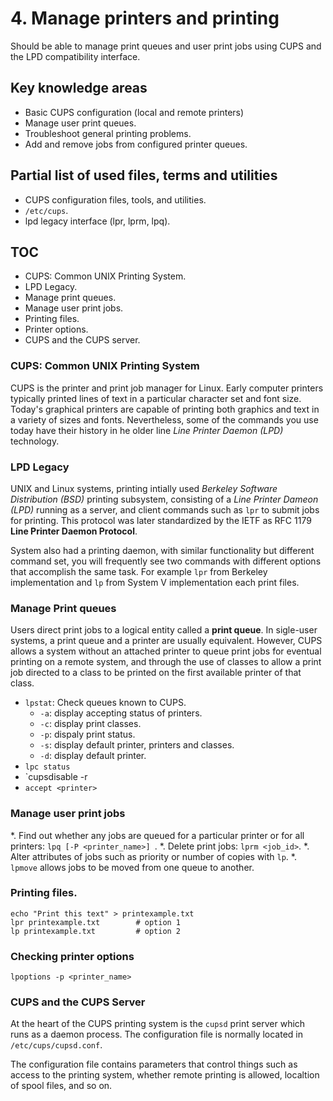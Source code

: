 # 4. Manage printers and printing

Should be able to manage print queues and user print jobs using CUPS and the LPD compatibility interface.

## Key knowledge areas

* Basic CUPS configuration (local and remote printers)
* Manage user print queues.
* Troubleshoot general printing problems.
* Add and remove jobs from configured printer queues.

## Partial list of used files, terms and utilities

* CUPS configuration files, tools, and utilities.
* `/etc/cups`.
* lpd legacy interface (lpr, lprm, lpq).

## TOC

* CUPS: Common UNIX Printing System.
* LPD Legacy.
* Manage print queues.
* Manage user print jobs.
* Printing files.
* Printer options.
* CUPS and the CUPS server.

### CUPS: Common UNIX Printing System

CUPS is the printer and print job manager for Linux. Early computer printers typically printed lines of text in a particular character set and font size. Today's graphical printers are capable of printing both graphics and text in a variety of sizes and fonts. Nevertheless, some of the commands you use today have their history in he older line _Line Printer Daemon (LPD)_ technology.

### LPD Legacy

UNIX and Linux systems, printing intially used _Berkeley Software Distribution (BSD)_ printing subsystem, consisting of a _Line Printer Dameon (LPD)_ running as a server, and client commands such as `lpr` to submit jobs for printing. This protocol was later standardized by the IETF as RFC 1179 __Line Printer Daemon Protocol__.

System also had a printing daemon, with similar functionality but different command set, you will frequently see two commands with different options that accomplish the same task. For example `lpr` from Berkeley implementation and `lp` from System V implementation each print files.

### Manage Print queues

Users direct print jobs to a logical entity called a __print queue__. In sigle-user systems, a print queue and a printer are usually equivalent. However, CUPS allows a system without an attached printer to queue print jobs for eventual printing on a remote system, and through the use of classes to allow a print job directed to a class to be printed on the first available printer of that class.

* `lpstat`: Check queues known to CUPS.
    * `-a`: display accepting status of printers.
    * `-c`: display print classes.
    * `-p`: dispaly print status.
    * `-s`: display default printer, printers and classes.
    * `-d`: display default printer.
* `lpc status`
* `cupsdisable -r <message> <printer>
* `accept <printer>`

### Manage user print jobs

*. Find out whether any jobs are queued for a particular printer or for all printers: `lpq [-P <printer_name>] `.
*. Delete print jobs: `lprm <job_id>`.
*. Alter attributes of jobs such as priority or number of copies with `lp`.
*. `lpmove` allows jobs to be moved from one queue to another.

### Printing files.

```
echo "Print this text" > printexample.txt
lpr printexample.txt        # option 1
lp printexample.txt         # option 2
```

### Checking printer options

```
lpoptions -p <printer_name>
```

### CUPS and the CUPS Server

At the heart of the CUPS printing system is the `cupsd` print server which runs as a daemon process. The configuration file is normally located in `/etc/cups/cupsd.conf`.

The configuration file contains parameters that control things such as access to the printing system, whether remote printing is allowed, localtion of spool files, and so on.
